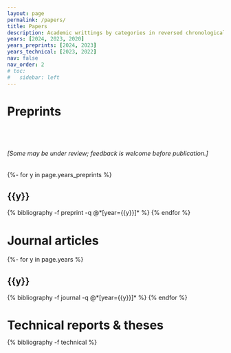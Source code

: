 ```yaml
---
layout: page
permalink: /papers/
title: Papers
description: Academic writtings by categories in reversed chronological order.
years: [2024, 2023, 2020]
years_preprints: [2024, 2023]
years_technical: [2023, 2022]
nav: false
nav_order: 2
# toc:
#   sidebar: left
---
```

<!-- _pages/publications.md -->
<div class="publications">

<h1>Preprints</h1>
<br><br>
<h6><i>[Some may be under review; feedback is welcome before publication.]</i></h6>
{%- for y in page.years_preprints %}
  <h2 class="year">{{y}}</h2>
  {% bibliography -f preprint -q @*[year={{y}}]* %}
{% endfor %}

<h1>Journal articles</h1>
{%- for y in page.years %}
  <h2 class="year">{{y}}</h2>
  {% bibliography -f journal -q @*[year={{y}}]* %}
{% endfor %}

<h1 style="margin-bottom: 0.5em;">Technical reports &amp; theses</h1>

{% bibliography -f technical %}

</div>
